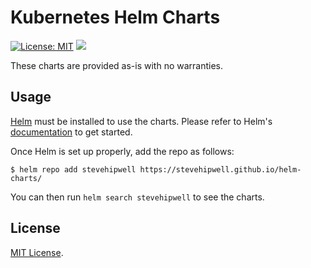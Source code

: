 # Kubernetes Helm Charts

[![License: MIT](https://img.shields.io/badge/License-MIT-green.svg)](https://opensource.org/licenses/MIT)
[![](https://github.com/stevehipwell/helm-charts/workflows/Release%20Charts/badge.svg?branch=master)](https://github.com/jaegertracing/helm-charts/actions)

These charts are provided as-is with no warranties.

## Usage

[Helm](https://helm.sh) must be installed to use the charts.
Please refer to Helm's [documentation](https://helm.sh/docs/) to get started.

Once Helm is set up properly, add the repo as follows:

```console
$ helm repo add stevehipwell https://stevehipwell.github.io/helm-charts/
```

You can then run `helm search stevehipwell` to see the charts.

## License

[MIT License](./LICENSE).
